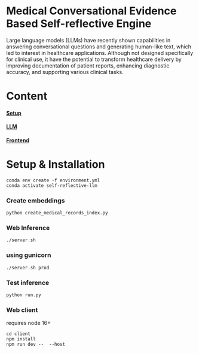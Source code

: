 # Medical Conversational Evidence Based Self-reflective Engine

Large language models (LLMs) have recently shown capabilities in answering conversational questions and generating human-like text, which led to interest in healthcare applications. Although not designed specifically for clinical use, it have the potential to transform healthcare delivery by improving documentation of patient reports, enhancing diagnostic accuracy, and supporting various clinical tasks.

# Content
#### [Setup](#setup)
#### [LLM](https://github.com/HlaHusain/Medical-Conversational-LLM/tree/main/lm#readme)
#### [Frontend](https://github.com/HlaHusain/Medical-Conversational-LLM/tree/main/client#readme)

# Setup & Installation

```
conda env create -f environment.yml
conda activate self-reflective-llm
```

### Create embeddings
```
python create_medical_records_index.py
```

### Web Inference
```
./server.sh
```
### using gunicorn
```
./server.sh prod
```

### Test inference
```
python run.py
```

### Web client
requires node 16+
```
cd client
npm install
npm run dev --  --host
```
